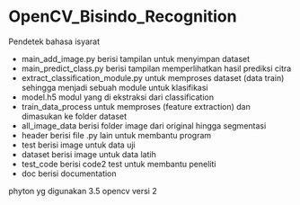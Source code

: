# OpenCV_Bisindo_Recognition
Pendetek bahasa isyarat
- main_add_image.py berisi tampilan untuk menyimpan dataset
- main_predict_class.py berisi tampilan memperlihatkan hasil prediksi citra
- extract_classification_module.py untuk memproses dataset (data train) sehingga menjadi sebuah module untuk klasifikasi
- model.h5 modul yang di ekstraksi dari classification
- train_data_process untuk memproses (feature extraction) dan dimasukan ke folder dataset
- all_image_data berisi folder image dari original hingga segmentasi
- header berisi file .py lain untuk membantu program
- test berisi image untuk data uji
- dataset berisi image untuk data latih
- test_code berisi code2 test untuk membantu peneliti
- doc berisi documentation

phyton yg digunakan 3.5
opencv versi 2